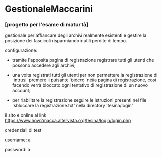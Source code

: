 # GestionaleMaccarini
### [progetto per l'esame di maturità]

gestionale per affiancare degli archivi realmente esistenti e gestire la posizione dei fascicoli risparmiando inutili perdite di tempo.


configurazione:

- tramite l'apposita pagina di registrazione registrare tutti gli utenti che possono accedere agli archivi;

- una volta registrati tutti gli utenti per non permettere la registrazione di 'intrusi' premere il pulsante 'blocco' nella pagina di registrazione, così facendo verrà bloccato ogni tentativo di registrazione di un nuovo account;

- per riabilitare la registrazione seguire le istruzioni presenti nel file 'sbloccare la registrazione.txt' nella directory 'tesina/login'

il sito è online al link https://www.how2macca.altervista.org/tesina/login/login.php

credenziali di test

username: a

password: a

